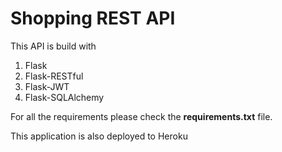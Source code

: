 # Shopping REST API

This API is build with 
1. Flask
2. Flask-RESTful
3. Flask-JWT
4. Flask-SQLAlchemy

For all the requirements please check the __requirements.txt__ file.

This application is also deployed to Heroku